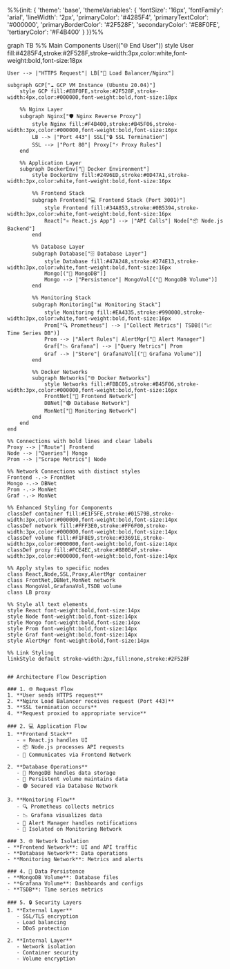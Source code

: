 %%{init: {
  'theme': 'base',
  'themeVariables': {
    'fontSize': '16px',
    'fontFamily': 'arial',
    'lineWidth': '2px',
    'primaryColor': '#4285F4',
    'primaryTextColor': '#000000',
    'primaryBorderColor': '#2F528F',
    'secondaryColor': '#E8F0FE',
    'tertiaryColor': '#F4B400'
  }
}}%%

graph TB
    %% Main Components
    User(("🌐 End User"))
    style User fill:#4285F4,stroke:#2F528F,stroke-width:3px,color:white,font-weight:bold,font-size:18px
    
    User --> |"HTTPS Request"| LB["🔄 Load Balancer/Nginx"]
    
    subgraph GCP["☁️ GCP VM Instance (Ubuntu 20.04)"]
        style GCP fill:#E8F0FE,stroke:#2F528F,stroke-width:4px,color:#000000,font-weight:bold,font-size:18px
        
        %% Nginx Layer
        subgraph Nginx["🛡️ Nginx Reverse Proxy"]
            style Nginx fill:#F4B400,stroke:#B45F06,stroke-width:3px,color:#000000,font-weight:bold,font-size:16px
            LB --> |"Port 443"| SSL["🔒 SSL Termination"]
            SSL --> |"Port 80"| Proxy["⚡ Proxy Rules"]
        end

        %% Application Layer
        subgraph DockerEnv["🐳 Docker Environment"]
            style DockerEnv fill:#2496ED,stroke:#0D47A1,stroke-width:3px,color:white,font-weight:bold,font-size:16px
            
            %% Frontend Stack
            subgraph Frontend["💻 Frontend Stack (Port 3001)"]
                style Frontend fill:#34A853,stroke:#0B5394,stroke-width:3px,color:white,font-weight:bold,font-size:16px
                React["⚛️ React.js App"] --> |"API Calls"| Node["📦 Node.js Backend"]
            end

            %% Database Layer
            subgraph Database["🗄️ Database Layer"]
                style Database fill:#47A248,stroke:#274E13,stroke-width:3px,color:white,font-weight:bold,font-size:16px
                Mongo[("📀 MongoDB")]
                Mongo --> |"Persistence"| MongoVol[("💾 MongoDB Volume")]
            end

            %% Monitoring Stack
            subgraph Monitoring["📊 Monitoring Stack"]
                style Monitoring fill:#EA4335,stroke:#990000,stroke-width:3px,color:white,font-weight:bold,font-size:16px
                Prom["🔍 Prometheus"] --> |"Collect Metrics"| TSDB[("📈 Time Series DB")]
                Prom --> |"Alert Rules"| AlertMgr["🚨 Alert Manager"]
                Graf["📉 Grafana"] --> |"Query Metrics"| Prom
                Graf --> |"Store"| GrafanaVol[("💾 Grafana Volume")]
            end

            %% Docker Networks
            subgraph Networks["🌐 Docker Networks"]
                style Networks fill:#FBBC05,stroke:#B45F06,stroke-width:3px,color:#000000,font-weight:bold,font-size:16px
                FrontNet["🔵 Frontend Network"]
                DBNet["🟢 Database Network"]
                MonNet["🔴 Monitoring Network"]
            end
        end
    end

    %% Connections with bold lines and clear labels
    Proxy --> |"Route"| Frontend
    Node --> |"Queries"| Mongo
    Prom --> |"Scrape Metrics"| Node
    
    %% Network Connections with distinct styles
    Frontend -.-> FrontNet
    Mongo -.-> DBNet
    Prom -.-> MonNet
    Graf -.-> MonNet

    %% Enhanced Styling for Components
    classDef container fill:#E1F5FE,stroke:#01579B,stroke-width:3px,color:#000000,font-weight:bold,font-size:14px
    classDef network fill:#FFF3E0,stroke:#FF6F00,stroke-width:3px,color:#000000,font-weight:bold,font-size:14px
    classDef volume fill:#F1F8E9,stroke:#33691E,stroke-width:3px,color:#000000,font-weight:bold,font-size:14px
    classDef proxy fill:#FCE4EC,stroke:#880E4F,stroke-width:3px,color:#000000,font-weight:bold,font-size:14px
    
    %% Apply styles to specific nodes
    class React,Node,SSL,Proxy,AlertMgr container
    class FrontNet,DBNet,MonNet network
    class MongoVol,GrafanaVol,TSDB volume
    class LB proxy

    %% Style all text elements
    style React font-weight:bold,font-size:14px
    style Node font-weight:bold,font-size:14px
    style Mongo font-weight:bold,font-size:14px
    style Prom font-weight:bold,font-size:14px
    style Graf font-weight:bold,font-size:14px
    style AlertMgr font-weight:bold,font-size:14px

    %% Link Styling
    linkStyle default stroke-width:2px,fill:none,stroke:#2F528F
```

## Architecture Flow Description

### 1. 🌐 Request Flow
1. **User sends HTTPS request**
2. **Nginx Load Balancer receives request (Port 443)**
3. **SSL termination occurs**
4. **Request proxied to appropriate service**

### 2. 💻 Application Flow
1. **Frontend Stack**
   - ⚛️ React.js handles UI
   - 📦 Node.js processes API requests
   - 🔵 Communicates via Frontend Network

2. **Database Operations**
   - 📀 MongoDB handles data storage
   - 💾 Persistent volume maintains data
   - 🟢 Secured via Database Network

3. **Monitoring Flow**
   - 🔍 Prometheus collects metrics
   - 📉 Grafana visualizes data
   - 🚨 Alert Manager handles notifications
   - 🔴 Isolated on Monitoring Network

### 3. 🌐 Network Isolation
- **Frontend Network**: UI and API traffic
- **Database Network**: Data operations
- **Monitoring Network**: Metrics and alerts

### 4. 💾 Data Persistence
- **MongoDB Volume**: Database files
- **Grafana Volume**: Dashboards and configs
- **TSDB**: Time series metrics

### 5. 🔒 Security Layers
1. **External Layer**
   - SSL/TLS encryption
   - Load balancing
   - DDoS protection

2. **Internal Layer**
   - Network isolation
   - Container security
   - Volume encryption
